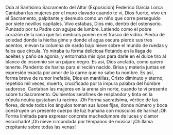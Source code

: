 Oda al Santísimo Sacramento del Altar (Exposición)
Federico García Lorca
Cantaban las mujeres por el muro clavado
cuando te vi, Dios fuerte, vivo en el Sacramento,
palpitante y desnudo como un niño que corre
perseguido por siete novillos capitales.
Vivo estabas, Dios mío, dentro del ostensorio.
Punzado por tu Padre con agujas de lumbre.
Latiendo como el pobre corazón de la rana
que los médicos ponen en el frasco de vidrio.
Piedra de soledad donde la hierba gime
y donde el agua oscura pierde sus tres acentos,
elevan tu columna de nardo bajo nieve
sobre el mundo de ruedas y falos que circula.
Yo miraba tu forma deliciosa flotando
en la llaga de aceites y paño de agonía,
y entornaba mis ojos para darle en el dulce
tiro al blanco de insomnio sin un pájaro negro.
Es así, Dios anclado, como quiero tenerte.
Panderito de harina para el recién nacido.
Brisa y materia juntas en expresión exacta
por amor de la carne que no sabe tu nombre.
Es así, forma breve de rumor inefable,
Dios en mantillas, Cristo diminuto y eterno,
repetido mil veces, muerto, crucificado
por la impura palabra del hombre sudoroso.
Cantaban las mujeres en la arena sin norte,
cuando te vi presente sobre tu Sacramento.
Quinientos serafines de resplandor y tinta
en la cúpula neutra gustaban tu racimo.
¡Oh Forma sacratísima, vértice de las flores,
donde todos los ángulos toman sus luces fijas,
donde número y boca construyen un presente
cuerpo de luz humana con músculos de harina!
¡Oh Forma limitada para expresar concreta
muchedumbre de luces y clamor escuchado!
¡Oh nieve circundada por témpanos de música!
¡Oh llama crepitante sobre todas las venas!
